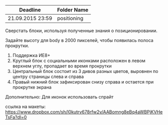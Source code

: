 ﻿Deadline         | Folder Name
-----------------|----------------
21.09.2015 23:59 | positioning

Сверстать блоки, используя полученные знания о позиционировании.

Задайте высоту для body в 2000 пикселей, чтобы появилась полоса прокрутки.


1. Поддержка ИЕ8+
2. Круглый блок с социальными иконками расположен в левом верхнем углу, пропадает во время прокрутки
2. Центральный блок состоит из 3 дивов разных цветов, выровнен по центру страницы слева и справа
3. Правый нижний блок зафиксирован снизу справа и остается при прокрутке экрана

Дополнительно: Для иконок использовать спрайт

ссылка на макеты:
https://www.dropbox.com/sh/l0kutrv678rfw2v/AABomng8eBq4aWBPjKVHeTsFa?dl=0
